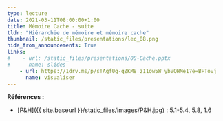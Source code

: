 ```yaml
---
type: lecture
date: 2021-03-11T08:00:00+1:00
title: Mémoire Cache - suite
tldr: "Hiérarchie de mémoire et mémoire cache"
thumbnail: /static_files/presentations/lec_08.png
hide_from_announcements: True
links:
#    - url: /static_files/presentations/08-Cache.pptx
#      name: slides
    - url: https://1drv.ms/p/s!Agf0g-qZKM8_z11ow5W_ybVOHMe1?e=BFTovj
      name: visualiser
---
```

**Références :**
- [P&H]({{ site.baseurl }}/static_files/images/P&H.jpg) : 5.1-5.4, 5.8, 1.6
